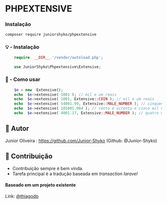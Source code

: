 # PHPEXTENSIVE

### Instalação

    composer require juniorshyko/phpextensive


### 💡 - Instalação

```php
    require  __DIR__.'/vendor/autoload.php';
    
    use JuniorShyko\Phpextensive\Extensive;
```

### 📢  - Como usar
```php
    $e = new  Extensive();
    echo  $e->extensive( 1001 ); // mil e um reais
    echo  $e->extensive( 1001, Extensive::COIN ); // mil e um reais
    echo  $e->extensive( 54001.99, Extensive::MALE_NUMBER ); // cinquenta e quatro mil e um e noventa e nove centésimos
    echo  $e->extensive( 185001.084 ); // cento e oitenta e cinco mil e um reais e oitenta e quatro milésimos
    echo  $e->extensive( 4001.17, Extensive::MALE_NUMBER ); // quatro mil e um e dezessete centésimos
```

## 👤 Autor
Junior Oliveira : https://github.com/Junior-Shyko (Github:  @Junior-Shyko)

## 👤 Contribuição

 - Contribuição sempre é bem vinda.
 - Tarefa principal é a tradução baseada em *transaction laravel*


#### Baseado em um projeto existente
Link: [@thiagodp](https://github.com/thiagodp/extenso)